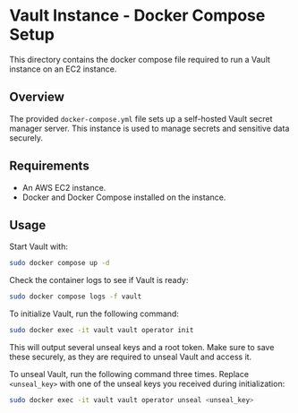 # Vault Instance - Docker Compose Setup

This directory contains the docker compose file required to run a Vault instance on an EC2 instance.

## Overview

The provided `docker-compose.yml` file sets up a self-hosted Vault secret manager server.
This instance is used to manage secrets and sensitive data securely.

## Requirements

- An AWS EC2 instance. 
- Docker and Docker Compose installed on the instance.

## Usage

Start Vault with:
```bash
sudo docker compose up -d
```

Check the container logs to see if Vault is ready:
```bash
sudo docker compose logs -f vault
```

To initialize Vault, run the following command:
```bash
sudo docker exec -it vault vault operator init 
```

This will output several unseal keys and a root token.
Make sure to save these securely, as they are required to unseal Vault and access it.

To unseal Vault, run the following command three times.
Replace `<unseal_key>` with one of the unseal keys you received during initialization:
```bash
sudo docker exec -it vault vault operator unseal <unseal_key>
```
